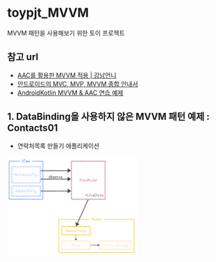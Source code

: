 # toypjt_MVVM
MVVM 패턴을 사용해보기 위한 토이 프로젝트

## 참고 url
* [AAC를 활용한 MVVM 적용 | 강남언니](https://blog.gangnamunni.com/post/aac_mvvm/)
* [안드로이드의 MVC, MVP, MVVM 종합 안내서](https://academy.realm.io/kr/posts/eric-maxwell-mvc-mvp-and-mvvm-on-android/)
* [AndroidKotlin MVVM & AAC 연습 예제](https://blog.yena.io/studynote/2019/03/27/Android-MVVM-AAC-2.html)

## 1. DataBinding을 사용하지 않은 MVVM 패턴 예제 : Contacts01
* 연락처목록 만들기 애플리케이션
<img src="./diagram01.png" width=300 />